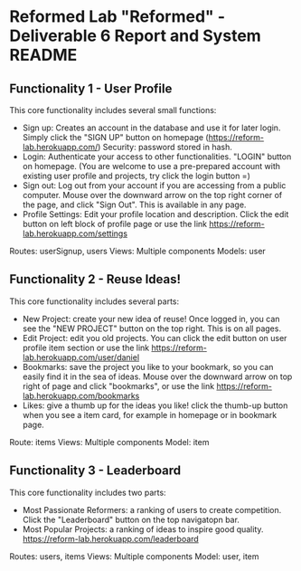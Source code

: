 Reformed Lab "Reformed" - Deliverable 6 Report and System README
=================
Functionality 1 - User Profile
----------
This core functionality includes several small functions:
 - Sign up: Creates an account in the database and use it for later login. Simply click the "SIGN UP" button on homepage (https://reform-lab.herokuapp.com/) Security: password stored in hash.
 - Login: Authenticate your access to other functionalities. "LOGIN" button on homepage. (You are welcome to use a pre-prepared account with existing user profile and projects, try click the login button =)
 - Sign out: Log out from your account if you are accessing from a public computer. Mouse over the downward arrow on the top right corner of the page, and click "Sign Out". This is available in any page.
 - Profile Settings: Edit your profile location and description. Click the edit button on left block of profile page or use the link https://reform-lab.herokuapp.com/settings
 
Routes: userSignup, users
Views: Multiple components
Models: user


Functionality 2 - Reuse Ideas!
----------
This core functionality includes several parts:
 - New Project: create your new idea of reuse! Once logged in, you can see the "NEW PROJECT" button on the top right. This is on all pages.
 - Edit Project: edit you old projects. You can click the edit button on user profile item section or use the link https://reform-lab.herokuapp.com/user/daniel
 - Bookmarks: save the project you like to your bookmark, so you can easily find it in the sea of ideas. Mouse over the downward arrow on top right of page and click "bookmarks", or use the link https://reform-lab.herokuapp.com/bookmarks
 - Likes: give a thumb up for the ideas you like! click the thumb-up button when you see a item card, for example in homepage or in bookmark page.
 
 Route: items
 Views: Multiple components
 Model: item
 
 
 Functionality 3 - Leaderboard
 ----------
 This core functionality includes two parts:
  - Most Passionate Reformers: a ranking of users to create competition. Click the "Leaderboard" button on the top navigatopn bar. 
  - Most Popular Projects: a ranking of ideas to inspire good quality. https://reform-lab.herokuapp.com/leaderboard
  
  Routes: users, items
  Views: Multiple components
  Model: user, item

